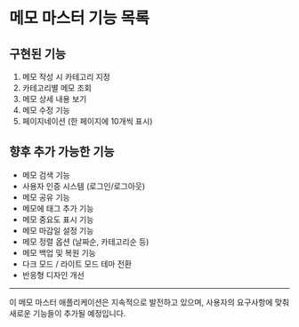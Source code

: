 # 메모 마스터 기능 목록

## 구현된 기능

1. 메모 작성 시 카테고리 지정
2. 카테고리별 메모 조회
3. 메모 상세 내용 보기
4. 메모 수정 기능
5. 페이지네이션 (한 페이지에 10개씩 표시)

## 향후 추가 가능한 기능

- 메모 검색 기능
- 사용자 인증 시스템 (로그인/로그아웃)
- 메모 공유 기능
- 메모에 태그 추가 기능
- 메모 중요도 표시 기능
- 메모 마감일 설정 기능
- 메모 정렬 옵션 (날짜순, 카테고리순 등)
- 메모 백업 및 복원 기능
- 다크 모드 / 라이트 모드 테마 전환
- 반응형 디자인 개선

---

이 메모 마스터 애플리케이션은 지속적으로 발전하고 있으며, 
사용자의 요구사항에 맞춰 새로운 기능들이 추가될 예정입니다.
